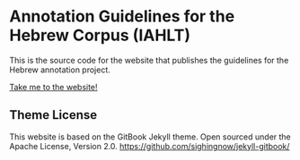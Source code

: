 # Annotation Guidelines for the Hebrew Corpus (IAHLT)

This is the source code for the website that publishes the guidelines for the Hebrew annotation project.

[Take me to the website!](https://stavkl.github.io/hebrew-guidelines/)



## Theme License
This website is based on the GitBook Jekyll theme.
Open sourced under the Apache License, Version 2.0.
https://github.com/sighingnow/jekyll-gitbook/
